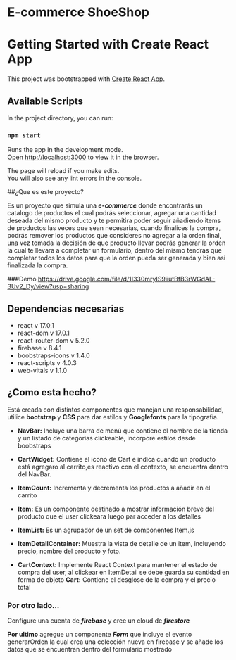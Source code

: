 # E-commerce ShoeShop
# Getting Started with Create React App

This project was bootstrapped with [Create React App](https://github.com/facebook/create-react-app).

## Available Scripts

In the project directory, you can run:

### `npm start`

Runs the app in the development mode.\
Open [http://localhost:3000](http://localhost:3000) to view it in the browser.

The page will reload if you make edits.\
You will also see any lint errors in the console.

##¿Que es este proyecto? 

Es un proyecto que simula una ***e-commerce*** donde encontrarás un catalogo de productos el cual podrás seleccionar, agregar una cantidad deseada del mismo producto y te permitira poder seguir añadiendo items de productos las veces que sean necesarias, cuando finalices la compra, podrás remover los productos que consideres no agregar a la orden final, una vez tomada la decisión de que producto llevar podrás generar la orden la cual te llevara a completar un formulario, dentro del mismo tendrás que completar todos los datos para que la orden pueda ser generada y bien así finalizada la compra. 

###Demo
https://drive.google.com/file/d/1I330mryIS9iiutBfB3rWGdAL-3Uv2_Dy/view?usp=sharing

## Dependencias necesarias

- react v 17.0.1
- react-dom v 17.0.1
- react-router-dom v 5.2.0
- firebase v 8.4.1
- boobstraps-icons v 1.4.0
- react-scripts v 4.0.3
- web-vitals v 1.1.0

## ¿Como esta hecho?

Está creada con distintos componentes que manejan una responsabilidad, utilice __bootstrap__ y __CSS__ para dar estilos y __Googlefonts__ para la tipografía.

- __NavBar:__  Incluye una barra de menú que contiene el nombre de la tienda y un listado de categorías clickeable, incorpore estilos desde boobstraps


- __CartWidget:__ Contiene el icono de Cart e indica cuando un producto está agregaro al carrito,es reactivo con el contexto, se encuentra dentro del NavBar. 
- __ItemCount:__ Incrementa y decrementa los productos a añadir en el carrito
- __Item:__ Es un componente destinado a mostrar información breve del producto que el user clickeara luego par acceder a los detalles 
- __ItemList:__ Es un agrupador de un set de componentes Item.js
- __ItemDetailContainer:__ Muestra la vista de detalle de un item, incluyendo precio, nombre del producto y foto. 
- __CartContext:__ Implemente React Context para mantener el estado de compra del user, al clickear en ItemDetail se debe guarda su cantidad en forma de objeto
__Cart:__  Contiene el desglose de la compra y el precio total

### Por otro lado... 

Configure una cuenta de ***firebase*** y cree un cloud de ***firestore*** 

**Por ultimo** agregue un componente ***Form*** que incluye el evento generarOrden la cual crea una colección nueva en firebase y se añade los datos que se encuentran dentro del formulario mostrado